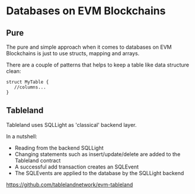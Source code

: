 
# Databases on EVM Blockchains

## Pure

The pure and simple approach when it comes to databases on EVM Blockchains is just to use structs, mapping and arrays.

There are a couple of patterns that helps to keep a table like data structure clean:
```
struct MyTable {
   //columns...
}
```
## Tableland

Tableland uses SQLLight as 'classical' backend layer. 

In a nutshell:

- Reading from the backend SQLLight
- Changing statements such as insert/update/delete are added to the Tableland contract
- A successful add transaction creates an SQLEvent
- The SQLEvents are applied to the database by the SQLLight backend

https://github.com/tablelandnetwork/evm-tableland

